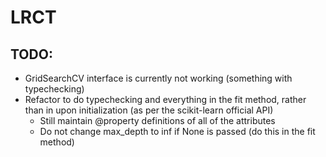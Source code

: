 # LRCT

## TODO:
   - GridSearchCV interface is currently not working (something with typechecking)
   - Refactor to do typechecking and everything in the fit method, rather than in upon initialization (as per the scikit-learn official API)
     - Still maintain @property definitions of all of the attributes
     - Do not change max_depth to inf if None is passed (do this in the fit method)
